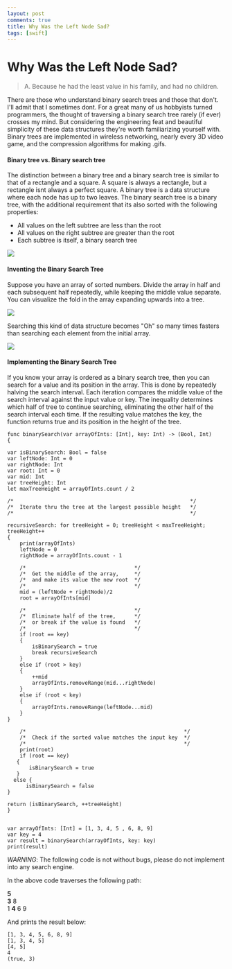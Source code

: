 ```yaml
---
layout: post
comments: true
title: Why Was the Left Node Sad?
tags: [swift]
---
```

# Why Was the Left Node Sad?

> A. Because he had the least value in his family, and had no children. 

There are those who understand binary search trees and those that don't. I'll admit that I sometimes dont. For a great many of us hobbyists turned programmers, the thought of traversing a binary search tree rarely (if ever) crosses my mind. But considering the engineering feat and beautiful simplicity of these data structures they're worth familiarizing yourself with. Binary trees are implemented in wireless networking, nearly every 3D video game, and the compression algorithms for making .gifs.

#### Binary tree vs. Binary search tree

The distinction between a binary tree and a binary search tree is similar to that of a rectangle and a square. A square is always a rectangle, but a rectangle isnt always a perfect square. A binary tree is a data structure where each node has up to two leaves. The binary search tree is a binary tree, with the additional requirement that its also sorted with the following properties:
-   All values on the left subtree are less than the root
-   All values on the right subtree are greater than the root
-   Each subtree is itself, a binary search tree

![](http://sourcecodemania.com/wp-content/uploads/2012/05/binary-tree-vs-binary-search-tree.jpg)

#### Inventing the Binary Search Tree

Suppose you have an array of sorted numbers. Divide the array in half and each subsequent half repeatedly, while keeping the middle value separate. You can visualize the fold in the array expanding upwards into a tree.

![](https://blog.penjee.com/wp-content/uploads/2015/12/optimal-binary-search-tree-from-sorted-array.gif)

Searching this kind of data structure becomes "Oh" so many times fasters than searching each element from the initial array. 

![](https://blog.penjee.com/wp-content/uploads/2015/11/binary-search-tree-sorted-array-animation.gif)

#### Implementing the Binary Search Tree

If you know your array is ordered as a binary search tree, then you can search for a value and its position in the array. This is done by repeatedly halving the search interval. Each iteration compares the middle value of the search interval against the input value or key. The inequality determines which half of tree to continue searching, eliminating the other half of the search interval each time. If the resulting value matches the key, the function returns true and its position in the height of the tree. 

    func binarySearch(var arrayOfInts: [Int], key: Int) -> (Bool, Int)
    {
    
    var isBinarySearch: Bool = false
    var leftNode: Int = 0
    var rightNode: Int
    var root: Int = 0
    var mid: Int
    var treeHeight: Int
    let maxTreeHeight = arrayOfInts.count / 2
    
    /*                                                         */
    /*  Iterate thru the tree at the largest possible height   */
    /*                                                         */
    
    recursiveSearch: for treeHeight = 0; treeHeight < maxTreeHeight; treeHeight++
    {
        print(arrayOfInts)
        leftNode = 0
        rightNode = arrayOfInts.count - 1
        
        /*                                   */
        /*  Get the middle of the array,     */
        /*  and make its value the new root  */
        /*                                   */
        mid = (leftNode + rightNode)/2
        root = arrayOfInts[mid]
        
        /*                                   */
        /*  Eliminate half of the tree,      */
        /*  or break if the value is found   */
        /*                                   */
        if (root == key)
        {
            isBinarySearch = true
            break recursiveSearch
        }
        else if (root > key)
        {
            ++mid
            arrayOfInts.removeRange(mid...rightNode)
        }
        else if (root < key)
        {
            arrayOfInts.removeRange(leftNode...mid)
        }
    }
    
        /*                                                   */
        /*  Check if the sorted value matches the input key  */
        /*                                                   */
        print(root)
        if (root == key)
       {
           isBinarySearch = true
       }
      else {
          isBinarySearch = false
    }
    
    return (isBinarySearch, ++treeHeight)
    }


    var arrayOfInts: [Int] = [1, 3, 4, 5 , 6, 8, 9]
    var key = 4
    var result = binarySearch(arrayOfInts, key: key)
    print(result)

*WARNING*: The following code is not without bugs, please do not implement into any search engine.

In the above code traverses the following path:

**5** <br>
**3**       8        
1   **4**   6   9

And prints the result below:

    [1, 3, 4, 5, 6, 8, 9]
    [1, 3, 4, 5]
    [4, 5]
    4
    (true, 3)


